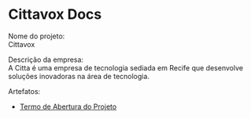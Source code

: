 # Cittavox Docs

Nome do projeto: <br>
  Cittavox

Descrição da empresa: <br>
  A Citta é uma empresa de tecnologia sediada em Recife que desenvolve soluções inovadoras na área de tecnologia.

Artefatos: <br>

  - [Termo de Abertura do Projeto](https://github.com/jrsmarcilio/cittavox-docs/blob/main/termo-abertura-do-projeto.md)
